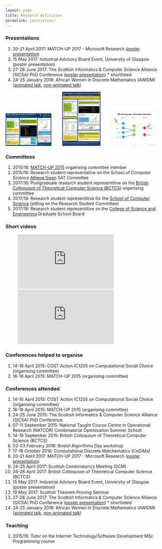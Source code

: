 ```yaml
---
layout: page
title: Research Activities
permalink: /activities/
---
```


### Presentations

<ol>
  <li>20-21 April 2017: MATCH-UP 2017 - Microsoft Research (<a href="/assets/MATCH-UP2017.pdf">poster presentation</a>)</li>
  <li>15 May 2017: Industrial Advisory Board Event, University of Glasgow (poster presentation)</li>
  <li>27-28 June 2017: The Scottish Informatics & Computer Science Alliance (SICSA) PhD Conference (<a href="/assets/SICSA2017.pdf">poster presentation</a>) * shortlisted</li>
  <li>24-25 January 2018: African Women In Discrete Mathematics (AWIDM) (<a href="/assets/AWIDM2018_animated.pdf">animated talk</a>, <a href="/assets/AWIDM2018_not_animated.pdf">non-animated talk</a>)</li>
</ol>

<div>
<a href="/assets/MATCH-UP2017.pdf"><img style="width:30%;" src="/assets/MATCH-UP2017.png" alt="poster: Integer Programming for Student Project Allocation"></a>
&emsp;&emsp;
<a href="/assets/SICSA2017.pdf"><img style="width:25%;" src="/assets/SICSA2017.png" alt="poster: Hard Variants of the Student-Project Allocation Problem"></a>
&emsp;&emsp;
<a href="/assets/AWIDM2018_animated.pdf"><img style="width:30%;" src="/assets/AWIDM2018_pic.png" alt="talk: AWIDM Student-Project Allocation Problem talk"></a>
</div>

### Committees

<ol>
<li>2015/16: <a href="http://www.optimalmatching.com/MATCHUP2015/index.html">MATCH-UP 2015</a> organising committee member</li>
<li>2015/16: Research student representative on the School of Computer Science <a href="http://www.gla.ac.uk/services/humanresources/equalitydiversity/athenaswan/">Athena Swan</a> SAT Committee</li>
<li>2017/18: Postgraduate research student representitive on the <a href="http://www.bctcs.ac.uk/">British Colloquium of Theoretical Computer Science (BCTCS)</a> organising committee</li>
<li>2017/18: Research student representitive for the <a href="https://www.gla.ac.uk/schools/computing/">School of Computer Science</a> (sitting on the Research Student Committee)</li>
<li>2017/18: Research student representitive on the <a href="https://www.gla.ac.uk/colleges/scienceengineering/graduateschool/">College of Science and Engineering</a> Graduate School Board</li>
</ol>


### Short videos

<figure class="half">
	<iframe width="317" height="179" src="https://www.youtube.com/embed/J713J_bD0JE?rel=0" frameborder="0" allowfullscreen></iframe>
	&emsp;&emsp;
	<iframe width="317" height="179" src="https://www.youtube.com/embed/Fci4PV0H8wc?rel=0" frameborder="0" allowfullscreen></iframe>
</figure>




### Conferences helped to organise

<ol>
  <li>14-16 April 2015: COST Action IC1205 on Computational Social Choice (organising committee)</li>
  <li>16-18 April 2015: MATCH-UP 2015 (organising committee)</li>
</ol>

### Conferences attended

<ol>
  <li>14-16 April 2015: COST Action IC1205 on Computational Social Choice (organising committee)</li>
  <li>16-18 April 2015: MATCH-UP 2015 (organising committee)</li>
  <li>24-25 June 2015: The Scottish Informatics & Computer Science Alliance (SICSA) PhD Conference</li>
  <li>07-11 September 2015: National Taught Course Centre in Operational Research (NATCOR) Combinatorial Optimisation Summer School</li>
  <li>14-18 September 2015: British Colloquium of Theoretical Computer Science (BCTCS)</li>
  <li>02-03 February 2016: Bristol Algorithms Day workshop</li>
  <li>17-18 October 2016: Computational Discrete Matchematics (CoDiMa)</li>
  <li>20-21 April 2017: MATCH-UP 2017 - Microsoft Research (<a href="/assets/MATCH-UP2017.pdf">poster presentation</a>)</li>
  <li>24-25 April 2017: Scottish Combinatorics Meeting (SCM)</li>
  <li>26-28 April 2017: British Colloquium of Theoretical Computer Science (BCTCS)</li>
  <li>15 May 2017: Industrial Advisory Board Event, University of Glasgow (poster presentation)</li>
  <li>19 May 2017: Scottish Theorem Proving Seminar</li>
  <li>27-28 June 2017: The Scottish Informatics & Computer Science Alliance (SICSA) PhD Conference (<a href="/assets/SICSA2017.pdf">poster presentation</a>) * shortlisted</li>
  <li>24-25 January 2018: African Women In Discrete Mathematics (AWIDM) (<a href="/assets/AWIDM2018_animated.pdf">animated talk</a>, <a href="/assets/AWIDM2018_not_animated.pdf">non-animated talk</a>)</li>
</ol>


### Teaching

<ol>
  <li>2015/16: Tutor on the Internet Technology/Software Development MSc Programming course</li>
</ol>







